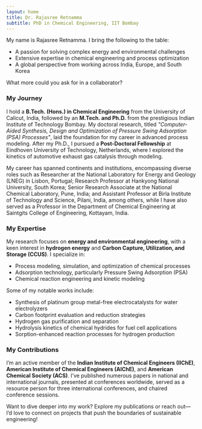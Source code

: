```yaml
---
layout: home
title: Dr. Rajasree Retnamma
subtitle: PhD in Chemical Engineering, IIT Bombay
---
```


My name is Rajasree Retnamma. I bring the following to the table:

- A passion for solving complex energy and environmental challenges
- Extensive expertise in chemical engineering and process optimization
- A global perspective from working across India, Europe, and South Korea

What more could you ask for in a collaborator?

### My Journey

I hold a **B.Tech. (Hons.) in Chemical Engineering** from the University of Calicut, India, followed by an **M.Tech. and Ph.D.** from the prestigious Indian Institute of Technology Bombay. My doctoral research, titled *"Computer-Aided Synthesis, Design and Optimization of Pressure Swing Adsorption (PSA) Processes"*, laid the foundation for my career in advanced process modeling. After my Ph.D., I pursued a **Post-Doctoral Fellowship** at Eindhoven University of Technology, Netherlands, where I explored the kinetics of automotive exhaust gas catalysis through modeling.

My career has spanned continents and institutions, encompassing diverse roles such as Researcher at the National Laboratory for Energy and Geology (LNEG) in Lisbon, Portugal; Research Professor at Hankyong National University, South Korea; Senior Research Associate at the National Chemical Laboratory, Pune, India; and Assistant Professor at Birla Institute of Technology and Science, Pilani, India, among others, while I have also served as a Professor in the Department of Chemical Engineering at Saintgits College of Engineering, Kottayam, India.

### My Expertise

My research focuses on **energy and environmental engineering**, with a keen interest in **hydrogen energy** and **Carbon Capture, Utilization, and Storage (CCUS)**. I specialize in:
- Process modeling, simulation, and optimization of chemical processes
- Adsorption technology, particularly Pressure Swing Adsorption (PSA)
- Chemical reaction engineering and kinetic modeling

Some of my notable works include:
- Synthesis of platinum group metal-free electrocatalysts for water electrolyzers
- Carbon footprint evaluation and reduction strategies
- Hydrogen gas purification and separation
- Hydrolysis kinetics of chemical hydrides for fuel cell applications
- Sorption-enhanced reaction processes for hydrogen production

### My Contributions

I’m an active member of the **Indian Institute of Chemical Engineers (IIChE)**, **American Institute of Chemical Engineers (AIChE)**, and **American Chemical Society (ACS)**. I’ve published numerous papers in national and international journals, presented at conferences worldwide, served as a resource person for three international conferences, and chaired conference sessions.

Want to dive deeper into my work? Explore my publications or reach out—I’d love to connect on projects that push the boundaries of sustainable engineering!
